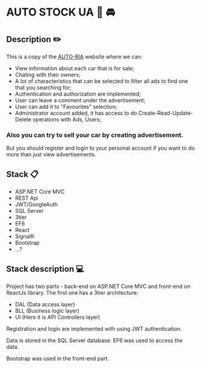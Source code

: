 # AUTO STOCK UA 🛴 🚘 

## Description ✏️
This is a copy of the [AUTO-RIA](https://auto.ria.com/) website where we can:

- View information about each car that is for sale;
- Chating with their owners;
- A lot of characteristics that can be selected to filter all ads to find one that you searching for;
- Authentication and authorization are implemented;
- User can leave a comment under the advertisement;
- User can add it to "Favourites" selection;
- Administrator account added, it has access to do Create-Read-Update-Delete operations with Ads, Users;

### Also you can try to sell your car by creating advertisement.
 
But you should register and login to your personal account if you want to do more than just view advertisements.
## Stack 📋
- ASP.NET Core MVC
- REST Api
- JWT/GoogleAuth
- SQL Server
- 3tier
- EF6
- React
- SignalR
- Bootstrap 
- ...?

## Stack description 💻
Project has two parts - back-end on ASP.NET Core MVC and front-end on ReactJs library.
The first one has a 3tier architecture:

- DAL (Data access layer)
- BLL (Business logic layer)
- UI (Here it is API Controllers layer)

Registration and login are implemented with using JWT authentication.

Data is stored in the SQL Server database. EF6 was used to access the data.

Bootstrap was used in the front-end part.
